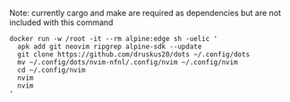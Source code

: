 
Note: currently cargo and make are required as dependencies but are not included with this command

```
docker run -w /root -it --rm alpine:edge sh -uelic '
  apk add git neovim ripgrep alpine-sdk --update
  git clone https://github.com/druskus20/dots ~/.config/dots
  mv ~/.config/dots/nvim-nfnl/.config/nvim ~/.config/nvim
  cd ~/.config/nvim
  nvim
  nvim
'
```
